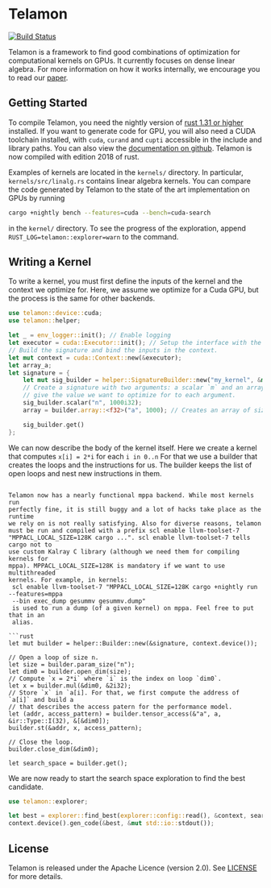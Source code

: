 # Telamon

[![Build Status](https://travis-ci.org/ulysseB/telamon.svg?branch=master)](https://travis-ci.org/ulysseB/telamon)

Telamon is a framework to find good combinations of optimization for computational kernels
on GPUs. It currently focuses on dense linear algebra. For more information on how it
works internally, we encourage you to read our [paper][cc17].

## Getting Started

To compile Telamon, you need the nightly version of [rust 1.31 or higher][rust-install]
installed. If you want to generate code for GPU, you will also need a CUDA toolchain
installed, with `cuda`, `curand` and `cupti` accessible in the include and library paths.
You can also view the [documentation on github][telamon-doc]. Telamon is now compiled with
edition 2018 of rust. 

Examples of kernels are located in the `kernels/` directory. In particular,
`kernels/src/linalg.rs` contains linear algebra kernels. You can compare the code
generated by Telamon to the state of the art implementation on GPUs by running
```bash
cargo +nightly bench --features=cuda --bench=cuda-search
```
in the `kernel/` directory. To see the progress of the exploration, append
`RUST_LOG=telamon::explorer=warn` to the command.

## Writing a Kernel

To write a kernel, you must first define the inputs of the kernel and the context we
optimize for. Here, we assume we optimize for a Cuda GPU, but the process is the same
for other backends.

```rust
use telamon::device::cuda;
use telamon::helper;

let _ = env_logger::init(); // Enable logging
let executor = cuda::Executor::init(); // Setup the interface with the device.
// Build the signature and bind the inputs in the context.
let mut context = cuda::Context::new(&executor);
let array_a;
let signature = {
    let mut sig_builder = helper::SignatureBuilder::new("my_kernel", &mut context);
    // Create a signature with two arguments: a scalar `m` and an array of floats. We
    // give the value we want to optimize for to each argument.
    sig_builder.scalar("n", 1000i32);
    array = builder.array::<f32>("a", 1000); // Creates an array of size 1000.

    sig_builder.get()
};
```

We can now describe the body of the kernel itself. Here we create a kernel that computes
`x[i] = 2*i` for each `i in 0..n` For that we use a builder that creates the loops and the
instructions for us. The builder keeps the list of open loops and nest new instructions in
them.

``` mppa

Telamon now has a nearly functional mppa backend. While most kernels run
perfectly fine, it is still buggy and a lot of hacks take place as the runtime
we rely on is not really satisfying. Also for diverse reasons, telamon
must be run and compiled with a prefix scl enable llvm-toolset-7
"MPPACL_LOCAL_SIZE=128K cargo ...". scl enable llvm-toolset-7 tells cargo not to
use custom Kalray C library (although we need them for compiling kernels for
mppa). MPPACL_LOCAL_SIZE=128K is mandatory if we want to use multithreaded
kernels. For example, in kernels:
 scl enable llvm-toolset-7 "MPPACL_LOCAL_SIZE=128K cargo +nightly run  --features=mppa
 --bin exec_dump gesummv gesummv.dump"
 is used to run a dump (of a given kernel) on mppa. Feel free to put that in an
 alias.

```rust
let mut builder = helper::Builder::new(&signature, context.device());

// Open a loop of size n.
let size = builder.param_size("n");
let dim0 = builder.open_dim(size);
// Compute `x = 2*i` where `i` is the index on loop `dim0`.
let x = builder.mul(&dim0, &2i32);
// Store `x` in `a[i]. For that, we first compute the address of `a[i]` and build a
// that describes the access patern for the performance model.
let (addr, access_pattern) = builder.tensor_access(&"a", a, &ir::Type::I(32), &[&dim0]);
builder.st(&addr, x, access_pattern);

// Close the loop.
builder.close_dim(&dim0);

let search_space = builder.get();
```

We are now ready to start the search space exploration to find the best candidate.
```rust
use telamon::explorer;

let best = explorer::find_best(explorer::config::read(), &context, search_space, None).unwrap();
context.device().gen_code(&best, &mut std::io::stdout());
```

## License

Telamon is released under the Apache Licence (version 2.0). See [LICENSE](LICENSE) for
more details.

[rust-install]: https://www.rust-lang.org/en-US/install.html
[cc17]: https://stratoss.fr/ulysse/papers/telamon_cc17.pdf
[telamon-doc]: https://ulysseb.github.com/telamon/telamon
